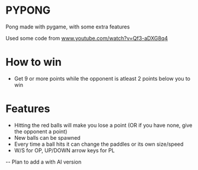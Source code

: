 # PYPONG

Pong made with pygame,
with some extra features

Used some code from www.youtube.com/watch?v=Qf3-aDXG8q4

# How to win
- Get 9 or more points while the opponent is atleast 2 points below you to win
# Features
- Hitting the red balls will make you lose a point (OR if you have none, give the opponent a point)
- New balls can be spawned
- Every time a ball hits it can change the paddles or its own size/speed
- W/S for OP, UP/DOWN arrow keys for PL


-- Plan to add a with AI version
